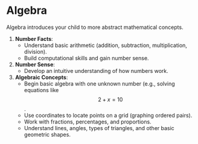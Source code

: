 # Algebra
Algebra introduces your child to more abstract mathematical concepts. 
1. **Number Facts**:
   - Understand basic arithmetic (addition, subtraction, multiplication, division).
   - Build computational skills and gain number sense.
2. **Number Sense**:
   - Develop an intuitive understanding of how numbers work.
3. **Algebraic Concepts**:
   - Begin basic algebra with one unknown number (e.g., solving equations like $$2 + x = 10$$.
   - Use coordinates to locate points on a grid (graphing ordered pairs).
   - Work with fractions, percentages, and proportions.
   - Understand lines, angles, types of triangles, and other basic geometric shapes.